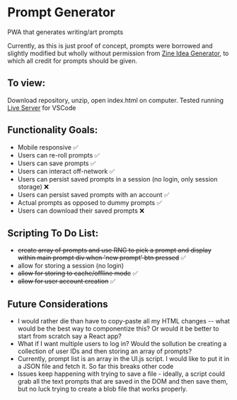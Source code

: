 # Prompt Generator

PWA that generates writing/art prompts

Currently, as this is just proof of concept, prompts were borrowed and slightly modified but wholly without permission from [Zine Idea Generator](https://zcmag.xyz/zine-idea-generator/), to which all credit for prompts should be given.

## To view:

Download repository, unzip, open index.html on computer.
Tested running [Live Server](https://marketplace.visualstudio.com/items?itemName=ritwickdey.LiveServer) for VSCode

## Functionality Goals:

- Mobile responsive :white_check_mark:
- Users can re-roll prompts :white_check_mark:
- Users can save prompts :white_check_mark:
- Users can interact off-network :white_check_mark:
- Users can persist saved prompts in a session (no login, only session storage) :x:
- Users can persist saved prompts with an account :white_check_mark:
- Actual prompts as opposed to dummy prompts :white_check_mark:
- Users can download their saved prompts :x:

## Scripting To Do List:

- ~~create array of prompts and use RNG to pick a prompt and display within main prompt div when 'new prompt' btn pressed~~ :white_check_mark:
- allow for storing a session (no login)
- ~~allow for storing to cache/offline mode~~ :white_check_mark:
- ~~allow for user account creation~~ :white_check_mark:

## Future Considerations

- I would rather die than have to copy-paste all my HTML changes -- what would be the best way to componentize this? Or would it be better to start from scratch say a React app?
- What if I want multiple users to log in? Would the sollution be creating a collection of user IDs and then storing an array of prompts?
- Currently, prompt list is an array in the UI.js script. I would like to put it in a JSON file and fetch it. So far this breaks other code
- Issues keep happening with trying to save a file - ideally, a script could grab all the text prompts that are saved in the DOM and then save them, but no luck trying to create a blob file that works properly.
